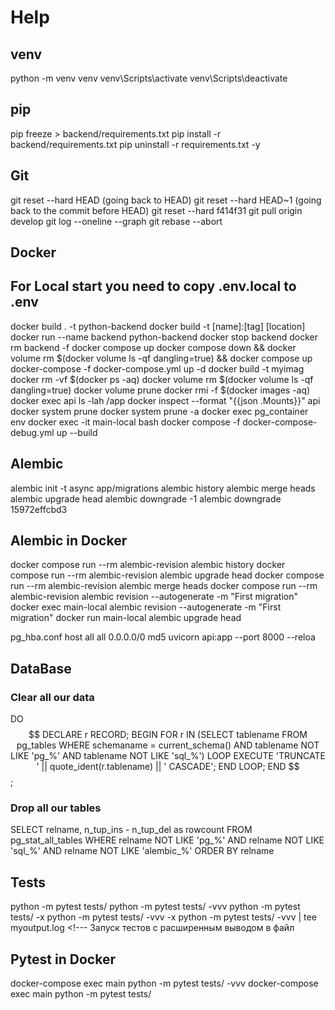 

# Help

## venv

python -m venv venv
venv\Scripts\activate
venv\Scripts\deactivate

## pip

pip freeze > backend/requirements.txt
pip install -r backend/requirements.txt
pip uninstall -r requirements.txt -y

## Git
git reset --hard HEAD       (going back to HEAD)
git reset --hard HEAD~1     (going back to the commit before HEAD)
git reset --hard f414f31
git pull origin develop
git log --oneline --graph 
git rebase --abort

## Docker
## For Local start you need  to copy .env.local to .env

docker build . -t python-backend
docker build -t [name]:[tag] [location]
docker run --name backend python-backend
docker stop backend
docker rm backend -f
docker compose up
docker compose down && docker volume rm $(docker volume ls -qf dangling=true) && docker compose up
docker-compose -f docker-compose.yml up -d
docker build -t myimag
docker rm -vf $(docker ps -aq)
docker volume rm $(docker volume ls -qf dangling=true)
docker volume prune
docker rmi -f $(docker images -aq)
docker exec api ls -lah /app
docker inspect --format "{{json .Mounts}}" api
docker system prune
docker system prune -a
docker exec pg_container env
docker exec -it main-local bash
docker compose -f docker-compose-debug.yml up --build


## Alembic

alembic init -t async app/migrations
alembic history
alembic merge heads
alembic upgrade head
alembic downgrade -1
alembic downgrade 15972effcbd3

## Alembic in Docker

docker compose run --rm alembic-revision alembic history
docker compose run --rm alembic-revision alembic upgrade head
docker compose run --rm alembic-revision alembic merge heads
docker compose run --rm alembic-revision alembic revision --autogenerate -m "First migration"
docker exec main-local alembic revision --autogenerate -m "First migration"
docker run main-local alembic upgrade head

pg_hba.conf host all all 0.0.0.0/0 md5
uvicorn api:app --port 8000 --reloa

## DataBase

### Clear all our data

DO $$ DECLARE
    r RECORD;
BEGIN
    FOR r IN (SELECT tablename FROM pg_tables WHERE schemaname = current_schema() AND tablename NOT LIKE 'pg_%' AND tablename NOT LIKE 'sql_%') LOOP
        EXECUTE 'TRUNCATE ' || quote_ident(r.tablename) || ' CASCADE';
    END LOOP;
END $$;

### Drop all our tables

 

SELECT relname, n_tup_ins - n_tup_del as rowcount FROM pg_stat_all_tables
WHERE relname NOT LIKE 'pg_%' AND relname NOT LIKE 'sql_%' 
    AND relname NOT LIKE 'alembic_%'
ORDER BY relname

## Tests

python -m pytest tests/ <!--- Запуск тестов -->
python -m pytest tests/ -vvv <!--- Запуск тестов с расширенным выводом -->
python -m pytest tests/ -x <!--- Запуск тестов до первой ошибки теста -->
python -m pytest tests/ -vvv -x <!--- Запуск тестов с расширенным выводом и до первой ошибки -->
python -m pytest tests/ -vvv | tee myoutput.log <!--- Запуск тестов с расширенным выводом в файл

## Pytest in Docker

docker-compose exec main python -m pytest tests/ -vvv
docker-compose exec main python -m pytest tests/

